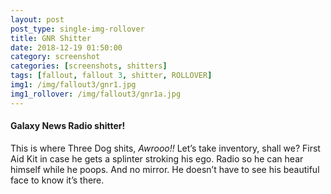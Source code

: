```yaml
---
layout: post
post_type: single-img-rollover
title: GNR Shitter
date: 2018-12-19 01:50:00
category: screenshot
categories: [screenshots, shitters]
tags: [fallout, fallout 3, shitter, ROLLOVER]
img1: /img/fallout3/gnr1.jpg
img1_rollover: /img/fallout3/gnr1a.jpg
---
```

#### Galaxy News Radio shitter!

This is where Three Dog shits, *Awrooo!!* Let’s take inventory, shall we? First Aid Kit in case he gets a splinter stroking his ego. Radio so he can hear himself while he poops. And no mirror. He doesn’t have to see his beautiful face to know it’s there.
